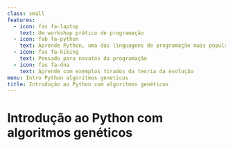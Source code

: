 ```yaml
---
class: small
features:
  - icon: fas fa-laptop
    text: Um workshop prático de programação
  - icon: fab fa-python
    text: Aprende Python, uma das linguagens de programação mais populares do Mundo
  - icon: fas fa-hiking
    text: Pensado para novatos da programação
  - icon: fas fa-dna
    text: Aprende com exemplos tirados da teoria da evolução
menu: Intro Python algoritmos geneticos
title: Introdução ao Python com algoritmos genéticos
---
```


# Introdução ao Python com algoritmos genéticos
